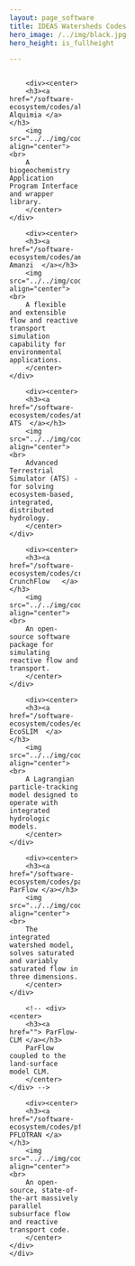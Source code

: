 ```yaml
---
layout: page_software
title: IDEAS Watersheds Codes
hero_image: /../img/black.jpg
hero_height: is_fullheight

---
```

<style>
    .wrapper {
        display:grid;
        grid-template-columns: 25% 25% 25% 25%;
        grid-gap: 1em;
    }
    .wrapper > div{
        background:#eee;
        padding: 1em;
    }
    .wrapper > div:nth-child(odd){
        background:#ddd;
    }
</style>
<body>
    <div class = "wrapper">
        
        <div><center>
        <h3><a href="/software-ecosystem/codes/alquimia"> Alquimia </a></h3>
        <img src="../../img/code_alquimia.png" align="center"><br>
        A biogeochemistry Application Program Interface and wrapper library. 
        </center></div>

        <div><center>
        <h3><a href="/software-ecosystem/codes/amanzi"> Amanzi  </a></h3>
        <img src="../../img/code_amanzi.png" align="center"><br>
        A flexible and extensible flow and reactive transport simulation capability for environmental applications.
        </center></div>

        <div><center>
        <h3><a href="/software-ecosystem/codes/ats"> ATS  </a></h3>
        <img src="../../img/code_ats.png" align="center"><br>
        Advanced Terrestrial Simulator (ATS) - for solving ecosystem-based, integrated, distributed hydrology.
        </center></div>

        <div><center>
        <h3><a href="/software-ecosystem/codes/crunchflow"> CrunchFlow   </a></h3>
        <img src="../../img/code_crunchflow.png" align="center"><br>
        An open-source software package for simulating reactive flow and transport.
        </center></div>

        <div><center>
        <h3><a href="/software-ecosystem/codes/ecoslim"> EcoSLIM  </a></h3>
        <img src="../../img/code_ecoslim.png" align="center"><br>
        A Lagrangian particle-tracking model designed to operate with integrated hydrologic models.
        </center></div>

        <div><center>
        <h3><a href="/software-ecosystem/codes/parflow"> ParFlow </a></h3>
        <img src="../../img/code_parflow.png" align="center"><br>
        The integrated watershed model, solves saturated and variably saturated flow in three dimensions.
        </center></div>

        <!-- <div><center>
        <h3><a href=""> ParFlow-CLM </a></h3>
        ParFlow coupled to the land-surface model CLM.
        </center></div> -->
        
        <div><center>
        <h3><a href="/software-ecosystem/codes/pflotran"> PFLOTRAN </a></h3>
        <img src="../../img/code_pflotran.png" align="center"><br>
        An open-source, state-of-the-art massively parallel subsurface flow and reactive transport code.
        </center></div>
    </div>
</body>



<!--#### LaGriT ([Github](https://github.com/lanl/LaGriT))
A software tool for generating, editing and optimizing multi-material unstructured finite element grids; it also maintains the geometric integrity of complex input volumes, surfaces, and geologic data and produces an optimal grid (Delaunay, Voronoi) elements. The data structures used in the code are compact and powerful and expandable to include hybrid meshes (tet, hex, prism, pyramid, quadrilateral, triangle, line), however the main algorithms are for triangle and tetrahedral meshes. The LaGriT tools are used in many projects including ASCEM meshing for Amanzi, Discrete Fracture Networks (DFN), Arctic Permafrost, and Subsurface Flow and Transport models using FEHM and PFLOTRAN. [PyLaGriT](https://lanl.github.io/LaGriT/pylagrit/original/index.html) provides a python interface to LaGriT capabilities, making it easier to incorporate mesh generation in modeling workflows.

#### OpenFOAM ([URL](https://www.openfoam.com/))
Open source Computational Fluid Dynamics (CFD) software. It has an extensive range of capabilities to solve complex fluid flows involving turbulence, heat transfer and chemical reactions. It has established a large user community across most areas of engineering and Science.

#### ParFlow-CLM
ParFlow coupled to the land-surface model CLM (Ferguson et al., 2016; Jefferson & Maxwell, 2015; Jefferson et al., 2017; Reed M. Maxwell & Miller, 2005), provides a comprehensive representation of vegetation, snow, and land-atmosphere water and energy fluxes.  CLM is unique in the land surface modeling community because it is a module that is called from within ParFlow.  This modeling framework has been shown to represent the observed range of temporal scales and non-stationary behavior (R. M. Maxwell et al., 2015) making it appropriate for the proposed work. A 1 km lateral resolution ParFlow-CLM model of CONUS has been developed and used to evaluate large-scale controls on groundwater configuration and connections between lateral groundwater flow and land-surface partitioning (Laura E. Condon & Maxwell, 2015; L. E. Condon & Maxwell, 2017; Reed M. Maxwell & Condon, 2016; R. M. Maxwell et al., 2015). ParFlow-CLM is currently distributed with ParFlow through the GitHub repo. In the IDEAS project the CLM land model interface will be generalized and also be made available as a separate library that other codes in the eco-system can connect use still within the ParFlow GitHub repo.

#### Soil & Water Assessment Tool (SWAT) ([URL](https://swat.tamu.edu/))
A watershed model developed for the USDA Agricultural Research Service. SWAT can be used to predict the impact of land management practices on water, sediment and agricultural chemical yields in large complex watersheds. It can deal with varying soils, land use and management conditions over long periods of time.-->


